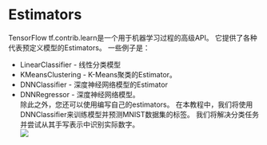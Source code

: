 # Estimators
TensorFlow tf.contrib.learn是一个用于机器学习过程的高级API。 它提供了各种代表预定义模型的Estimators。 一些例子是：

+ LinearClassifier  - 线性分类模型
+ KMeansClustering  -  K-Means聚类的Estimator。
+ DNNClassifier  - 深度神经网络模型的Estimator
+ DNNRegressor  - 深度神经网络模型。</br>
除此之外，您还可以使用编写自己的estimators。
在本教程中，我们将使用DNNClassifier来训练模型并预测MNIST数据集的标签。 我们将解决分类任务并尝试从其手写表示中识别实际数字。</br>
![](http://kfcoding-static.oss-cn-hangzhou.aliyuncs.com/gitcourse-TensorFlow_getting_started/Estimators.png)</br>

